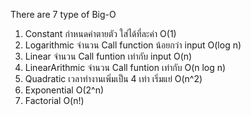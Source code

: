 There are 7 type of Big-O

1. Constant กำหนดค่าตายตัว ใส่ได้ที่ละค่า O(1)
2. Logarithmic จำนวน Call function น้อยกว่า input O(log n)
3. Linear จำนวน Call funtion เท่ากับ input O(n)
4. LinearArithmic จำนวน Call funtion เท่ากับ O(n log n)
5. Quadratic เวลาทำงานเพิ่มเป็น 4 เท่า เริ่มแย่ O(n^2)
6. Exponential O(2^n)
7. Factorial O(n!)
